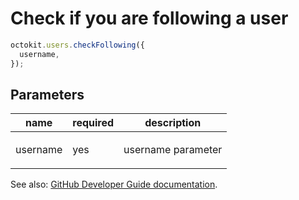 # Check if you are following a user

```js
octokit.users.checkFollowing({
  username,
});
```

## Parameters

<table>
  <thead>
    <tr>
      <th>name</th>
      <th>required</th>
      <th>description</th>
    </tr>
  </thead>
  <tbody>
    <tr><td>username</td><td>yes</td><td>

username parameter

</td></tr>
  </tbody>
</table>

See also: [GitHub Developer Guide documentation](endpoint.documentationUrl).
